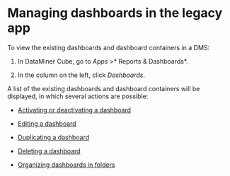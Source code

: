 # Managing dashboards in the legacy app

To view the existing dashboards and dashboard containers in a DMS:

1. In DataMiner Cube, go to *Apps* >* Reports & Dashboards*.

2. In the column on the left, click *Dashboards*.

A list of the existing dashboards and dashboard containers will be displayed, in which several actions are possible:

- [Activating or deactivating a dashboard](Activating_or_deactivating_a_dashboard.md)

- [Editing a dashboard](Editing_a_dashboard1.md#editing-a-dashboard)

- [Duplicating a dashboard](Duplicating_a_dashboard1.md#duplicating-a-dashboard)

- [Deleting a dashboard](Deleting_a_dashboard1.md#deleting-a-dashboard)

- [Organizing dashboards in folders](Organizing_dashboards_in_folders.md)
